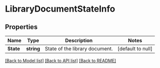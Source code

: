 # LibraryDocumentStateInfo

## Properties
Name | Type | Description | Notes
------------ | ------------- | ------------- | -------------
**State** | **string** | State of the library document. | [default to null]

[[Back to Model list]](../README.md#documentation-for-models) [[Back to API list]](../README.md#documentation-for-api-endpoints) [[Back to README]](../README.md)


